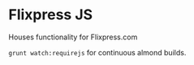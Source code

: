# Flixpress JS

Houses functionality for Flixpress.com

`grunt watch:requirejs` for continuous almond builds.